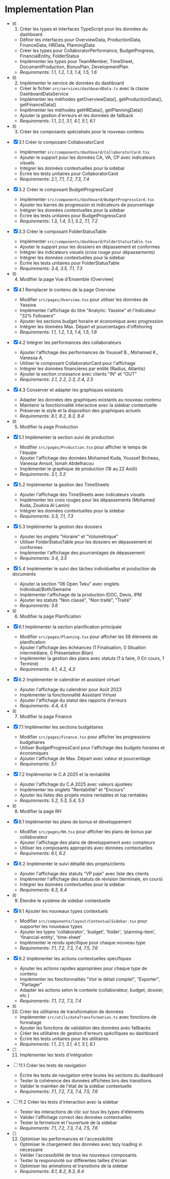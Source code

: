 # Implementation Plan

- [x] 1. Créer les types et interfaces TypeScript pour les données du dashboard
  - Définir les interfaces pour OverviewData, ProductionData, FinanceData, HRData, PlanningData
  - Créer les types pour CollaboratorPerformance, BudgetProgress, FinancialEntity, FolderStatus
  - Implémenter les types pour TeamMember, TimeSheet, DocumentProduction, BonusPlan, DevelopmentPlan
  - _Requirements: 1.1, 1.2, 1.3, 1.4, 1.5, 1.6_

- [x] 2. Implémenter le service de données du dashboard
  - Créer le fichier `src/services/dashboardData.ts` avec la classe DashboardDataService
  - Implémenter les méthodes getOverviewData(), getProductionData(), getFinanceData()
  - Implémenter les méthodes getHRData(), getPlanningData()
  - Ajouter la gestion d'erreurs et les données de fallback
  - _Requirements: 1.1, 2.1, 3.1, 4.1, 5.1, 6.1_

- [x] 3. Créer les composants spécialisés pour le nouveau contenu
- [x] 3.1 Créer le composant CollaboratorCard
  - Implémenter `src/components/dashboard/CollaboratorCard.tsx`
  - Ajouter le support pour les données CA, VA, CP avec indicateurs visuels
  - Intégrer les données contextuelles pour la sidebar
  - Écrire les tests unitaires pour CollaboratorCard
  - _Requirements: 2.1, 7.1, 7.2, 7.3, 7.4_

- [x] 3.2 Créer le composant BudgetProgressCard
  - Implémenter `src/components/dashboard/BudgetProgressCard.tsx`
  - Ajouter les barres de progression et indicateurs de pourcentage
  - Intégrer les données contextuelles pour la sidebar
  - Écrire les tests unitaires pour BudgetProgressCard
  - _Requirements: 1.3, 1.4, 5.1, 5.2, 7.1, 7.2_

- [x] 3.3 Créer le composant FolderStatusTable
  - Implémenter `src/components/dashboard/FolderStatusTable.tsx`
  - Ajouter le support pour les dossiers en dépassement et conformes
  - Intégrer les indicateurs visuels (croix rouge pour dépassements)
  - Intégrer les données contextuelles pour la sidebar
  - Écrire les tests unitaires pour FolderStatusTable
  - _Requirements: 3.4, 3.5, 7.1, 7.3_

- [x] 4. Modifier la page Vue d'Ensemble (Overview)
- [x] 4.1 Remplacer le contenu de la page Overview
  - Modifier `src/pages/Overview.tsx` pour utiliser les données de Yassine
  - Implémenter l'affichage du titre "Analytic: Yassine" et l'indicateur "32% Followers"
  - Ajouter les sections budget horaire et économique avec progression
  - Intégrer les données Max. Départ et pourcentages d'offshoring
  - _Requirements: 1.1, 1.2, 1.3, 1.4, 1.5, 1.6_

- [x] 4.2 Intégrer les performances des collaborateurs
  - Ajouter l'affichage des performances de Youssef B., Mohamed K., Vanessa A.
  - Utiliser le composant CollaboratorCard pour l'affichage
  - Intégrer les données financières par entité (Radius, Atlantis)
  - Ajouter la section croissance avec clients "IN" et "OUT"
  - _Requirements: 2.1, 2.2, 2.3, 2.4, 2.5_

- [x] 4.3 Conserver et adapter les graphiques existants
  - Adapter les données des graphiques existants au nouveau contenu
  - Maintenir la fonctionnalité interactive avec la sidebar contextuelle
  - Préserver le style et la disposition des graphiques actuels
  - _Requirements: 8.1, 8.2, 8.3, 8.4_

- [x] 5. Modifier la page Production
- [x] 5.1 Implémenter la section suivi de production
  - Modifier `src/pages/Production.tsx` pour afficher le temps de l'équipe
  - Ajouter l'affichage des données Mohamed Kuda, Youssef Bicheau, Vanessa Amsot, Ismah Abdelhacou
  - Implémenter le graphique de production (18 au 22 Août)
  - _Requirements: 3.1, 3.2_

- [x] 5.2 Implémenter la gestion des TimeSheets
  - Ajouter l'affichage des TimeSheets avec indicateurs visuels
  - Implémenter les croix rouges pour les dépassements (Mohamed Kuda, Zoukira Al Lamin)
  - Intégrer les données contextuelles pour la sidebar
  - _Requirements: 3.3, 7.1, 7.3_

- [x] 5.3 Implémenter la gestion des dossiers
  - Ajouter les onglets "Horaire" et "Volumétrique"
  - Utiliser FolderStatusTable pour les dossiers en dépassement et conformes
  - Implémenter l'affichage des pourcentages de dépassement
  - _Requirements: 3.4, 3.5_

- [x] 5.4 Implémenter le suivi des tâches individuelles et production de documents
  - Ajouter la section "06 Open Teku" avec onglets Individual/Both/Semaine
  - Implémenter l'affichage de la production IDOC, Devis, IPM
  - Ajouter les statuts "Non classé", "Non traité", "Traité"
  - _Requirements: 3.6_

- [x] 6. Modifier la page Planification
- [x] 6.1 Implémenter la section planification principale
  - Modifier `src/pages/Planning.tsx` pour afficher les 58 éléments de planification
  - Ajouter l'affichage des échéances (1 Finalisation, 0 Situation intermédiaire, 0 Présentation Bilan)
  - Implémenter la gestion des plans avec statuts (1 à faire, 0 En cours, 1 Terminé)
  - _Requirements: 4.1, 4.2, 4.3_

- [x] 6.2 Implémenter le calendrier et assistant virtuel
  - Ajouter l'affichage du calendrier pour Août 2023
  - Implémenter la fonctionnalité Assistant Virtuel
  - Ajouter l'affichage du statut des rapports d'erreurs
  - _Requirements: 4.4, 4.5_

- [x] 7. Modifier la page Finance
- [x] 7.1 Implémenter les sections budgétaires
  - Modifier `src/pages/Finance.tsx` pour afficher les progressions budgétaires
  - Utiliser BudgetProgressCard pour l'affichage des budgets horaires et économiques
  - Ajouter l'affichage de Max. Départ avec valeur et pourcentage
  - _Requirements: 5.1_

- [x] 7.2 Implémenter le C.A 2025 et la rentabilité
  - Ajouter l'affichage du C.A 2025 avec valeurs ajustées
  - Implémenter les onglets "Rentabilité" et "Encours"
  - Ajouter les listes des projets moins rentables et top rentables
  - _Requirements: 5.2, 5.3, 5.4, 5.5_

- [x] 8. Modifier la page RH
- [x] 8.1 Implémenter les plans de bonus et développement
  - Modifier `src/pages/RH.tsx` pour afficher les plans de bonus par collaborateur
  - Ajouter l'affichage des plans de développement avec compteurs
  - Utiliser les composants appropriés avec données contextuelles
  - _Requirements: 6.1, 6.2_

- [x] 8.2 Implémenter le suivi détaillé des projets/clients
  - Ajouter l'affichage des statuts "VP paje" avec liste des clients
  - Implémenter l'affichage des statuts de révision (terminale, en cours)
  - Intégrer les données contextuelles pour la sidebar
  - _Requirements: 6.3, 6.4_

- [x] 9. Étendre le système de sidebar contextuelle
- [x] 9.1 Ajouter les nouveaux types contextuels
  - Modifier `src/components/layout/ContextualSidebar.tsx` pour supporter les nouveaux types
  - Ajouter les types 'collaborator', 'budget', 'folder', 'planning-item', 'financial-entity', 'time-sheet'
  - Implémenter le rendu spécifique pour chaque nouveau type
  - _Requirements: 7.1, 7.2, 7.3, 7.4, 7.5, 7.6_

- [x] 9.2 Implémenter les actions contextuelles spécifiques
  - Ajouter les actions rapides appropriées pour chaque type de contenu
  - Implémenter les fonctionnalités "Voir le détail complet", "Exporter", "Partager"
  - Adapter les actions selon le contexte (collaborateur, budget, dossier, etc.)
  - _Requirements: 7.1, 7.2, 7.3, 7.4_

- [x] 10. Créer les utilitaires de transformation de données
  - Implémenter `src/utils/dataTransformation.ts` avec fonctions de formatage
  - Ajouter les fonctions de validation des données avec fallbacks
  - Créer les utilitaires de gestion d'erreurs spécifiques au dashboard
  - Écrire les tests unitaires pour les utilitaires
  - _Requirements: 1.1, 2.1, 3.1, 4.1, 5.1, 6.1_

- [ ] 11. Implémenter les tests d'intégration
- [ ] 11.1 Créer les tests de navigation
  - Écrire les tests de navigation entre toutes les sections du dashboard
  - Tester la cohérence des données affichées lors des transitions
  - Valider le maintien de l'état de la sidebar contextuelle
  - _Requirements: 7.1, 7.2, 7.3, 7.4, 7.5, 7.6_

- [ ] 11.2 Créer les tests d'interaction avec la sidebar
  - Tester les interactions de clic sur tous les types d'éléments
  - Valider l'affichage correct des données contextuelles
  - Tester la fermeture et l'ouverture de la sidebar
  - _Requirements: 7.1, 7.2, 7.3, 7.4, 7.5, 7.6_

- [ ] 12. Optimiser les performances et l'accessibilité
  - Optimiser le chargement des données avec lazy loading si nécessaire
  - Valider l'accessibilité de tous les nouveaux composants
  - Tester la responsivité sur différentes tailles d'écran
  - Optimiser les animations et transitions de la sidebar
  - _Requirements: 8.1, 8.2, 8.3, 8.4_
